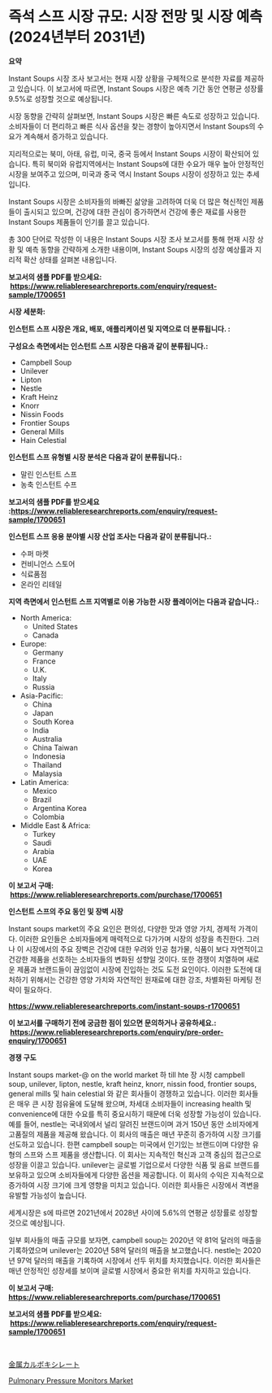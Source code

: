 <p><h1>즉석 스프 시장 규모: 시장 전망 및 시장 예측 (2024년부터 2031년)</h1></p><p><strong>요약</strong></p>
<p><p>Instant Soups 시장 조사 보고서는 현재 시장 상황을 구체적으로 분석한 자료를 제공하고 있습니다. 이 보고서에 따르면, Instant Soups 시장은 예측 기간 동안 연평균 성장률 9.5%로 성장할 것으로 예상됩니다.</p><p>시장 동향을 간략히 살펴보면, Instant Soups 시장은 빠른 속도로 성장하고 있습니다. 소비자들이 더 편리하고 빠른 식사 옵션을 찾는 경향이 높아지면서 Instant Soups의 수요가 계속해서 증가하고 있습니다.</p><p>지리적으로는 북미, 아태, 유럽, 미국, 중국 등에서 Instant Soups 시장이 확산되어 있습니다. 특히 북미와 유럽지역에서는 Instant Soups에 대한 수요가 매우 높아 안정적인 시장을 보여주고 있으며, 미국과 중국 역시 Instant Soups 시장이 성장하고 있는 추세입니다.</p><p>Instant Soups 시장은 소비자들의 바빠진 삶양을 고려하여 더욱 더 많은 혁신적인 제품들이 출시되고 있으며, 건강에 대한 관심이 증가하면서 건강에 좋은 재료를 사용한 Instant Soups 제품들이 인기를 끌고 있습니다.</p><p>총 300 단어로 작성한 이 내용은 Instant Soups 시장 조사 보고서를 통해 현재 시장 상황 및 예측 동향을 간략하게 소개한 내용이며, Instant Soups 시장의 성장 예상률과 지리적 확산 상태를 살펴본 내용입니다.</p></p>
<p><strong>보고서의 샘플 PDF를 받으세요: &nbsp;<a href="https://www.reliableresearchreports.com/enquiry/request-sample/1700651">https://www.reliableresearchreports.com/enquiry/request-sample/1700651</a></strong></p>
<p><strong>시장 세분화:</strong></p>
<p><strong> 인스턴트 스프 시장은 개요, 배포, 애플리케이션 및 지역으로 더 분류됩니다. :</strong></p>
<p><strong>구성요소 측면에서는 인스턴트 스프 시장은 다음과 같이 분류됩니다.:</strong></p>
<p><ul><li>Campbell Soup</li><li>Unilever</li><li>Lipton</li><li>Nestle</li><li>Kraft Heinz</li><li>Knorr</li><li>Nissin Foods</li><li>Frontier Soups</li><li>General Mills</li><li>Hain Celestial</li></ul></p>
<p><strong> 인스턴트 스프 유형별 시장 분석은 다음과 같이 분류됩니다.:</strong></p>
<p><ul><li>말린 인스턴트 스프</li><li>농축 인스턴트 수프</li></ul></p>
<p><strong>보고서의 샘플 PDF를 받으세요 :<a href="https://www.reliableresearchreports.com/enquiry/request-sample/1700651">https://www.reliableresearchreports.com/enquiry/request-sample/1700651</a></strong></p>
<p><strong> 인스턴트 스프 응용 분야별 시장 산업 조사는 다음과 같이 분류됩니다.:</strong></p>
<p><ul><li>수퍼 마켓</li><li>컨비니언스 스토어</li><li>식료품점</li><li>온라인 리테일</li></ul></p>
<p><strong>지역 측면에서 인스턴트 스프 지역별로 이용 가능한 시장 플레이어는 다음과 같습니다.:</strong></p>
<p><ul>
    <li>
        North America:
        <ul>
            <li>United States</li>
            <li>Canada</li>
        </ul>
    </li>
    <li>
        Europe:
        <ul>
            <li>Germany</li>
            <li>France</li>
            <li>U.K.</li>
            <li>Italy</li>
            <li>Russia</li>
        </ul>
    </li>
    <li>
        Asia-Pacific:
        <ul>
            <li>China</li>
            <li>Japan</li>
            <li>South Korea</li>
            <li>India</li>
            <li>Australia</li>
            <li>China Taiwan</li>
            <li>Indonesia</li>
            <li>Thailand</li>
            <li>Malaysia</li>
        </ul>
    </li>
    <li>
        Latin America:
        <ul>
            <li>Mexico</li>
            <li>Brazil</li>
            <li>Argentina Korea</li>
            <li>Colombia</li>
        </ul>
    </li>
    <li>
        Middle East & Africa:
        <ul>
            <li>Turkey</li>
            <li>Saudi</li>
            <li>Arabia</li>
            <li>UAE</li>
            <li>Korea</li>
        </ul>
    </li>
    </ul></p>
<p><strong>이 보고서 구매: &nbsp;<a href="https://www.reliableresearchreports.com/purchase/1700651">https://www.reliableresearchreports.com/purchase/1700651</a></strong></p>
<p><strong>인스턴트 스프의 주요 동인 및 장벽 시장</strong></p>
<p><p>Instant soups market의 주요 요인은 편의성, 다양한 맛과 영양 가치, 경제적 가격이다. 이러한 요인들은 소비자들에게 매력적으로 다가가며 시장의 성장을 촉진한다. 그러나 이 시장에서의 주요 장벽은 건강에 대한 우려와 인공 첨가물, 식품이 보다 자연적이고 건강한 제품을 선호하는 소비자들의 변화된 성향일 것이다. 또한 경쟁이 치열하며 새로운 제품과 브랜드들이 끊임없이 시장에 진입하는 것도 도전 요인이다. 이러한 도전에 대처하기 위해서는 건강한 영양 가치와 자연적인 원재료에 대한 강조, 차별화된 마케팅 전략이 필요하다.</p></p>
<p><strong><a href="https://www.reliableresearchreports.com/instant-soups-r1700651">https://www.reliableresearchreports.com/instant-soups-r1700651</a></strong></p>
<p><strong>이 보고서를 구매하기 전에 궁금한 점이 있으면 문의하거나 공유하세요.: &nbsp;<a href="https://www.reliableresearchreports.com/enquiry/pre-order-enquiry/1700651">https://www.reliableresearchreports.com/enquiry/pre-order-enquiry/1700651</a></strong></p>
<p><strong>경쟁 구도</strong></p>
<p><p>Instant soups market-@ on the world market 하 till hte 장 시청 campbell soup, unilever, lipton, nestle, kraft heinz, knorr, nissin food, frontier soups, general mills 및 hain celestial 와 같은 회사들이 경쟁하고 있습니다. 이러한 회사들은 매우 큰 시장 점유율에 도달해 왔으며, 차세대 소비자들이 increasing health 및 convenience에 대한 수요를 특히 중요시하기 때문에 더욱 성장할 가능성이 있습니다. 예를 들어, nestle는 국내외에서 널리 알려진 브랜드이며 과거 150년 동안 소비자에게 고품질의 제품을 제공해 왔습니다. 이 회사의 매출은 매년 꾸준히 증가하여 시장 크기를 선도하고 있습니다. 한편 campbell soup는 미국에서 인기있는 브랜드이며 다양한 유형의 스프와 스프 제품을 생산합니다. 이 회사는 지속적인 혁신과 고객 중심의 접근으로 성장을 이끌고 있습니다. unilever는 글로벌 기업으로서 다양한 식품 및 음료 브랜드를 보유하고 있으며 소비자들에게 다양한 옵션을 제공합니다. 이 회사의 수익은 지속적으로 증가하여 시장 크기에 크게 영향을 미치고 있습니다. 이러한 회사들은 시장에서 격변을 유발할 가능성이 높습니다.</p><p>세계시장은 s에 따르면 2021년에서 2028년 사이에 5.6%의 연평균 성장률로 성장할 것으로 예상됩니다.</p><p>일부 회사들의 매출 규모를 보자면, campbell soup는 2020년 약 81억 달러의 매출을 기록하였으며 unilever는 2020년 58억 달러의 매출을 보고했습니다. nestle는 2020년 97억 달러의 매출을 기록하여 시장에서 선두 위치를 차지했습니다. 이러한 회사들은 매년 안정적인 성장세를 보이며 글로벌 시장에서 중요한 위치를 차지하고 있습니다.</p></p>
<p><strong>이 보고서 구매: &nbsp; <a href="https://www.reliableresearchreports.com/purchase/1700651">https://www.reliableresearchreports.com/purchase/1700651</a></strong></p>
<p><strong>보고서의 샘플 PDF를 받으세요: &nbsp;<a href="https://www.reliableresearchreports.com/enquiry/request-sample/1700651">https://www.reliableresearchreports.com/enquiry/request-sample/1700651</a></strong><strong></strong></p>
<p>&nbsp;</p>
<p><p><a href="https://github.com/Sophiaard2003/Market-Research-Report-List-1/blob/main/466287623305.md">金属カルボキシレート</a></p><p><a href="https://github.com/brenzgnarento/Market-Research-Report-List-2/blob/main/pulmonary-pressure-monitors-market.md">Pulmonary Pressure Monitors Market</a></p></p>